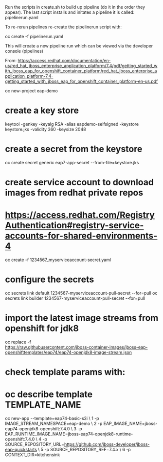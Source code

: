 Run the scripts in create.sh to build up pipeline (do it in the order they appear). 
The last script installs and initates a pipeline it is called: pipelinerun.yaml

To re-rerun pipelines re-create the pipelinerun script with: 

oc create -f pipelinerun.yaml

This will create a new pipeline run which can be viewed via the developer console (pipelines)

From: 
https://access.redhat.com/documentation/en-us/red_hat_jboss_enterprise_application_platform/7.4/pdf/getting_started_with_jboss_eap_for_openshift_container_platform/red_hat_jboss_enterprise_application_platform-7.4-getting_started_with_jboss_eap_for_openshift_container_platform-en-us.pdf

oc new-project eap-demo
# create a key store 
keytool -genkey -keyalg RSA -alias eapdemo-selfsigned -keystore keystore.jks -validity
360 -keysize 2048

# create a secret from the keystore 
oc create secret generic eap7-app-secret --from-file=keystore.jks

# create service account to download images  from redhat private repos 
# https://access.redhat.com/RegistryAuthentication#registry-service-accounts-for-shared-environments-4
oc create -f 1234567_myserviceaccount-secret.yaml

# configure the secrets 
oc secrets link default 1234567-myserviceaccount-pull-secret --for=pull
oc secrets link builder 1234567-myserviceaccount-pull-secret --for=pull

# import the latest image streams from openshift for jdk8
oc replace -f \
https://raw.githubusercontent.com/jboss-container-images/jboss-eap-openshifttemplates/eap74/eap74-openjdk8-image-stream.json

# check template params with: 
# oc describe template TEMPLATE_NAME 

oc new-app --template=eap74-basic-s2i \ 1
-p IMAGE_STREAM_NAMESPACE=eap-demo \ 2
-p EAP_IMAGE_NAME=jboss-eap74-openjdk8-openshift:7.4.0 \ 3
-p EAP_RUNTIME_IMAGE_NAME=jboss-eap74-openjdk8-runtime-openshift:7.4.0 \ 4
-p SOURCE_REPOSITORY_URL=https://github.com/jboss-developer/jboss-eap-quickstarts
\ 5
-p SOURCE_REPOSITORY_REF=7.4.x \ 6
-p CONTEXT_DIR=kitchensink
